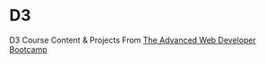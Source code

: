 # D3

D3 Course Content & Projects From [The Advanced Web Developer Bootcamp](https://www.udemy.com/course/the-advanced-web-developer-bootcamp)